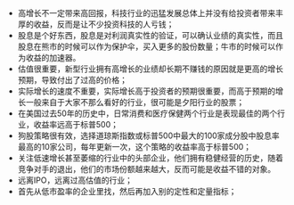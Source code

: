 - 高增长不一定带来高回报，科技行业的迅猛发展总体上并没有给投资者带来丰厚的收益，反而是让不少投资科技的人亏钱；
- 股息是个好东西，股息是对利润真实性的验证，可以确认业绩的真实性，而且股息在熊市的时候可以作为保护伞，买入更多的股份数量；牛市的时候可以作为收益的加速器。
- 估值很重要，新型行业拥有高增长的业绩却长期不赚钱的原因就是更高的增长预期，导致付出了过高的价格；
- 实际增长的速度不重要，实际增长高于投资者的预期很重要，而高于预期的增长一般来自于大家不那么看好的行业，很可能是夕阳行业的股票；
- 在美国过去50年的历史中，日常消费和医疗保健两个行业是表现最佳的两个行业，收益率远高于标普500；
- 狗股策略很有效，选择道琼斯指数或标普500中最大的100家成分股中股息率最高的10家公司，每年更新一次，这个策略的收益率高于标普500；
- 关注低速增长甚至萎缩的行业中的头部企业，他们拥有稳健经营的历史，随着竞争对手的退出，他们的市场份额越来越大，反而可能是收益不错的对象。
- 远离IPO，远离过高估值的行业；
- 首先从低市盈率的企业里找，然后再加入别的定性和定量指标；
